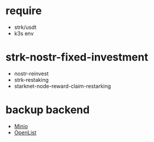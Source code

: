 # require

- strk/usdt
- k3s env

# strk-nostr-fixed-investment

- nostr-reinvest
- strk-restaking
- starknet-node-reward-claim-restarking

# backup backend

- [Minio](https://github.com/minio/minio)
- [OpenList](https://github.com/OpenListTeam/OpenList)
